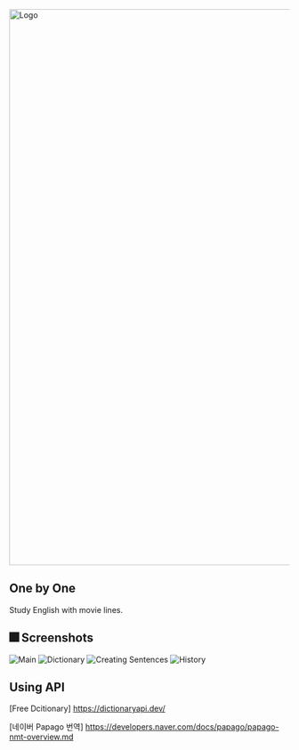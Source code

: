 <img width="1000" alt="Logo" src="https://user-images.githubusercontent.com/41153398/168471065-8cfcebae-422c-4480-b014-e222ef74fe57.png">

## One by One

Study English with movie lines.


## :fireworks: Screenshots

![Main](https://user-images.githubusercontent.com/41153398/168470113-724c0086-5c9f-4c4f-afbb-b1064278c9d0.jpeg)
![Dictionary](https://user-images.githubusercontent.com/41153398/168470114-00b44eec-fe7f-4184-ad8e-ab3a90c4bcd6.jpeg)
![Creating Sentences](https://user-images.githubusercontent.com/41153398/168470116-397eab92-8a13-44cb-8af6-50348ecf8b2e.jpeg)
![History](https://user-images.githubusercontent.com/41153398/168470117-50edb2ee-a86f-41b6-aeaf-b75e90cae951.jpeg)


## Using API
[Free Dcitionary] https://dictionaryapi.dev/

[네이버 Papago 번역] https://developers.naver.com/docs/papago/papago-nmt-overview.md

